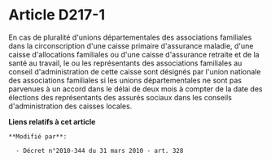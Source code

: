# Article D217-1

En cas de pluralité d'unions départementales des associations familiales dans la circonscription d'une caisse primaire
d'assurance maladie, d'une caisse d'allocations familiales ou d'une caisse d'assurance retraite et de la santé au travail, le
ou les représentants des associations familiales au conseil d'administration de cette caisse sont désignés par l'union
nationale des associations familiales si les unions départementales ne sont pas parvenues à un accord dans le délai de deux
mois à compter de la date des élections des représentants des assurés sociaux dans les conseils d'administration des caisses
locales.

**Liens relatifs à cet article**

	**Modifié par**:

	  - Décret n°2010-344 du 31 mars 2010 - art. 328

